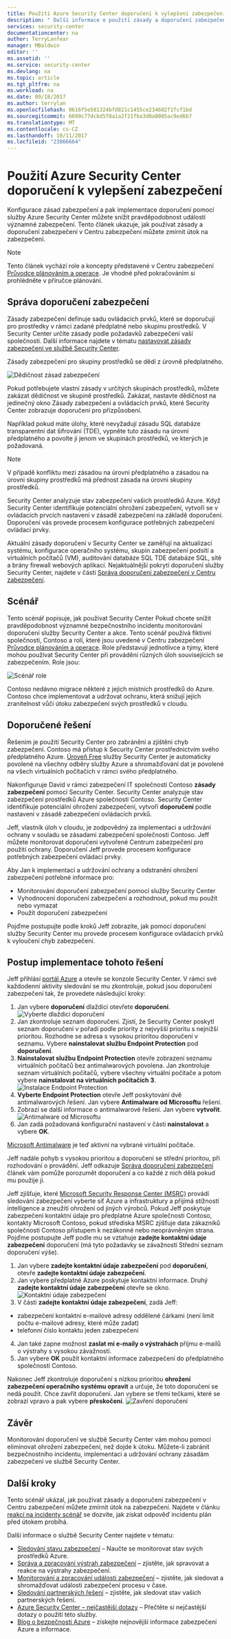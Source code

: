```yaml
---
title: Použití Azure Security Center doporučení k vylepšení zabezpečení | Microsoft Docs
description: " Další informace o použití zásady a doporučení zabezpečení v Azure Security Center můžete zmírnit útok na zabezpečení. "
services: security-center
documentationcenter: na
author: TerryLanfear
manager: MBaldwin
editor: ''
ms.assetid: ''
ms.service: security-center
ms.devlang: na
ms.topic: article
ms.tgt_pltfrm: na
ms.workload: na
ms.date: 09/18/2017
ms.author: terrylan
ms.openlocfilehash: 0616f5e501324bfd821c1455ce234602f1fcf1bd
ms.sourcegitcommit: 6699c77dcbd5f8a1a2f21fba3d0a0005ac9ed6b7
ms.translationtype: MT
ms.contentlocale: cs-CZ
ms.lasthandoff: 10/11/2017
ms.locfileid: "23866664"
---
```

# <a name="use-azure-security-center-recommendations-to-enhance-security"></a>Použití Azure Security Center doporučení k vylepšení zabezpečení
Konfigurace zásad zabezpečení a pak implementace doporučení pomocí služby Azure Security Center můžete snížit pravděpodobnost událostí významné zabezpečení. Tento článek ukazuje, jak používat zásady a doporučení zabezpečení v Centru zabezpečení můžete zmírnit útok na zabezpečení.

> [!NOTE]
> Tento článek vychází role a koncepty představené v Centru zabezpečení [Průvodce plánováním a operace](security-center-planning-and-operations-guide.md). Je vhodné před pokračováním si prohlédněte v příručce plánování.
>
>

## <a name="managing-security-recommendations"></a>Správa doporučení zabezpečení
Zásady zabezpečení definuje sadu ovládacích prvků, které se doporučují pro prostředky v rámci zadané předplatné nebo skupinu prostředků. V Security Center určíte zásady podle požadavků zabezpečení vaší společnosti. Další informace najdete v tématu [nastavovat zásady zabezpečení ve službě Security Center](security-center-policies.md).

Zásady zabezpečení pro skupiny prostředků se dědí z úrovně předplatného.

![Dědičnost zásad zabezpečení][1]

Pokud potřebujete vlastní zásady v určitých skupinách prostředků, můžete zakázat dědičnost ve skupině prostředků. Zakázat, nastavte dědičnost na jedinečný okno Zásady zabezpečení a ovládacích prvků, které Security Center zobrazuje doporučení pro přizpůsobení.

Například pokud máte úlohy, které nevyžadují zásadu SQL databáze transparentní dat šifrování (TDE), vypněte tuto zásadu na úrovni předplatného a povolte ji jenom ve skupinách prostředků, ve kterých je požadovaná.

> [!NOTE]
> V případě konfliktu mezi zásadou na úrovni předplatného a zásadou na úrovni skupiny prostředků má přednost zásada na úrovni skupiny prostředků.
>
>

Security Center analyzuje stav zabezpečení vašich prostředků Azure. Když Security Center identifikuje potenciální ohrožení zabezpečení, vytvoří se v ovládacích prvcích nastavení v zásadě zabezpečení na základě doporučení. Doporučení vás provede procesem konfigurace potřebných zabezpečení ovládací prvky.

Aktuální zásady doporučení v Security Center se zaměřují na aktualizací systému, konfigurace operačního systému, skupin zabezpečení podsítí a virtuálních počítačů (VM), auditování databáze SQL TDE databáze SQL, sítě a brány firewall webových aplikací. Nejaktuálnější pokrytí doporučení služby Security Center, najdete v části [Správa doporučení zabezpečení v Centru zabezpečení](security-center-recommendations.md).

## <a name="scenario"></a>Scénář
Tento scénář popisuje, jak používat Security Center Pokud chcete snížit pravděpodobnost významné bezpečnostního incidentu monitorování doporučení služby Security Center a akce. Tento scénář používá fiktivní společnosti, Contoso a rolí, které jsou uvedené v Centru zabezpečení [Průvodce plánováním a operace](security-center-planning-and-operations-guide.md#security-roles-and-access-controls). Role představují jednotlivce a týmy, které mohou používat Security Center při provádění různých úloh souvisejících se zabezpečením. Role jsou:

![Scénář role][2]

Contoso nedávno migrace některé z jejich místních prostředků do Azure. Contoso chce implementovat a udržovat ochranu, která snižují jejich zranitelnost vůči útoku zabezpečení svých prostředků v cloudu.

## <a name="recommended-solution"></a>Doporučené řešení
Řešením je použití Security Center pro zabránění a zjištění chyb zabezpečení. Contoso má přístup k Security Center prostřednictvím svého předplatného Azure. [Úroveň Free](security-center-pricing.md) služby Security Center je automaticky povolené na všechny odběry služby Azure a shromažďování dat je povolené na všech virtuálních počítačích v rámci svého předplatného.

Nakonfiguruje David v rámci zabezpečení IT společnosti Contoso **zásady zabezpečení** pomocí Security Center. Security Center analyzuje stav zabezpečení prostředků Azure společnosti Contoso. Security Center identifikuje potenciální ohrožení zabezpečení, vytvoří **doporučení** podle nastavení v zásadě zabezpečení ovládacích prvků.

Jeff, vlastník úloh v cloudu, je zodpovědný za implementaci a udržování ochrany v souladu se zásadami zabezpečení společnosti Contoso. Jeff můžete monitorovat doporučení vytvořené Centrum zabezpečení pro použití ochrany. Doporučení Jeff provede procesem konfigurace potřebných zabezpečení ovládací prvky.

Aby Jan k implementaci a udržování ochrany a odstranění ohrožení zabezpečení potřebné informace pro:

- Monitorování doporučení zabezpečení pomocí služby Security Center
- Vyhodnocení doporučení zabezpečení a rozhodnout, pokud mu použít nebo vymazat
- Použít doporučení zabezpečení

Pojďme postupujte podle kroků Jeff zobrazíte, jak pomocí doporučení služby Security Center mu provede procesem konfigurace ovládacích prvků k vyloučení chyb zabezpečení.

## <a name="how-to-implement-this-solution"></a>Postup implementace tohoto řešení
Jeff přihlásí [portál Azure](https://azure.microsoft.com/features/azure-portal/) a otevře se konzole Security Center. V rámci své každodenní aktivity sledování se mu zkontroluje, pokud jsou doporučení zabezpečení tak, že provedete následující kroky:

1. Jan vybere **doporučení** dlaždici otevřete **doporučení**.
   ![Vyberte dlaždici doporučení][3]
2. Jan zkontroluje seznam doporučení. Zjistí, že Security Center poskytl seznam doporučení v pořadí podle priority z nejvyšší prioritu s nejnižší prioritou. Rozhodne se adresa s vysokou prioritou doporučení v seznamu. Vybere **nainstalovat službu Endpoint Protection** pod **doporučení**.
3. **Nainstalovat službu Endpoint Protection** otevře zobrazení seznamu virtuálních počítačů bez antimalwarových povolena. Jan zkontroluje seznam virtuálních počítačů, vybere všechny virtuální počítače a potom vybere **nainstalovat na virtuálních počítačích 3**.
   ![Instalace Endpoint Protection][4]
4. **Vyberte Endpoint Protection** otevře Jeff poskytování dvě antimalwarových řešení. Jan vybere **Antimalware od Microsoftu** řešení.
5. Zobrazí se další informace o antimalwarové řešení. Jan vybere **vytvořit**.
   ![Antimalware od Microsoftu][5]
6. Jan zadá požadovaná konfigurační nastavení v části **nainstalovat** a vybere **OK**.

[Microsoft Antimalware](../security/azure-security-antimalware.md) je teď aktivní na vybrané virtuální počítače.

Jeff nadále pohyb s vysokou prioritou a doporučení se střední prioritou, při rozhodování o provádění. Jeff odkazuje [Správa doporučení zabezpečení](security-center-recommendations.md) článek vám pomůže porozumět doporučení a co každé z nich dělá pokud mu použije ji.

Jeff zjišťuje, které [Microsoft Security Response Center (MSRC)](../security/azure-security-response-center.md) provádí sledování zabezpečení vyberte síť Azure a infrastruktury a přijímá stížností intelligence a zneužití ohrožení od jiných výrobců. Pokud Jeff poskytuje zabezpečení kontaktní údaje pro předplatné Azure společnosti Contoso, kontakty Microsoft Contoso, pokud střediska MSRC zjišťuje data zákazníků společnosti Contoso přístupem k nezákonné nebo neoprávněným strana. Pojďme postupujte Jeff podle mu se vztahuje **zadejte kontaktní údaje zabezpečení** doporučení (má tyto požadavky se závažností Střední seznam doporučení výše).

1. Jan vybere **zadejte kontaktní údaje zabezpečení** pod **doporučení**, otevře **zadejte kontaktní údaje zabezpečení**.
2. Jan vybere předplatné Azure poskytuje kontaktní informace. Druhý **zadejte kontaktní údaje zabezpečení** otevře se okno.
   ![Kontaktní údaje zabezpečení][6]
3. V části **zadejte kontaktní údaje zabezpečení**, zadá Jeff:

  - zabezpečení kontaktní e-mailové adresy oddělené čárkami (není limit počtu e-mailové adresy, které může zadat)
  - telefonní číslo kontaktu jeden zabezpečení

4. Jan také zapne možnost **zaslat mi e-maily o výstrahách** příjmu e-mailů o výstrahy s vysokou závažností.
5. Jan vybere **OK** použít kontaktní informace zabezpečení do předplatného společnosti Contoso.

Nakonec Jeff zkontroluje doporučení s nízkou prioritou **ohrožení zabezpečení operačního systému opravit** a určuje, že toto doporučení se nedá použít. Chce zavřít doporučení. Jan vybere se třemi tečkami, které se zobrazí vpravo a pak vybere **přeskočení**.
   ![Zavření doporučení][7]

## <a name="conclusion"></a>Závěr
Monitorování doporučení ve službě Security Center vám mohou pomoci eliminovat ohrožení zabezpečení, než dojde k útoku. Můžete-li zabránit bezpečnostního incidentu, implementaci a udržování ochrany zásadám zabezpečení ve službě Security Center.

## <a name="next-steps"></a>Další kroky
Tento scénář ukázal, jak používat zásady a doporučení zabezpečení v Centru zabezpečení můžete zmírnit útok na zabezpečení. Najdete v článku [reakcí na incidenty scénář](security-center-incident-response.md) se dozvíte, jak získat odpověď incidentu plán před útokem probíhá.

Další informace o službě Security Center najdete v tématu:

* [Sledování stavu zabezpečení](security-center-monitoring.md) – Naučte se monitorovat stav svých prostředků Azure.
* [Správa a zpracování výstrah zabezpečení](security-center-managing-and-responding-alerts.md) – zjistěte, jak spravovat a reakce na výstrahy zabezpečení.
* [Monitorování a zpracování události zabezpečení](security-center-events-dashboard.md) – zjistěte, jak sledovat a shromažďovat události zabezpečení procesu v čase.
* [Sledování partnerských řešení](security-center-partner-solutions.md) – zjistěte, jak sledovat stav vašich partnerských řešení.
* [Azure Security Center – nejčastější dotazy](security-center-faq.md) – Přečtěte si nejčastější dotazy o použití této služby.
* [Blog o bezpečnosti Azure](http://blogs.msdn.com/b/azuresecurity/) – získejte nejnovější informace zabezpečení Azure a informace.

<!--Image references-->
[1]: ./media/security-center-using-recommendations/security-center-policy-inheritance.png
[2]: ./media/security-center-using-recommendations/scenario-roles.png
[3]: ./media/security-center-using-recommendations/select-recommendations-tile.png
[4]: ./media/security-center-using-recommendations/install-endpoint-protection.png
[5]:./media/security-center-using-recommendations/microsoft-antimalware.png
[6]: ./media/security-center-using-recommendations/provide-security-contact-details.png
[7]: ./media/security-center-using-recommendations/dismiss-recommendation.png
